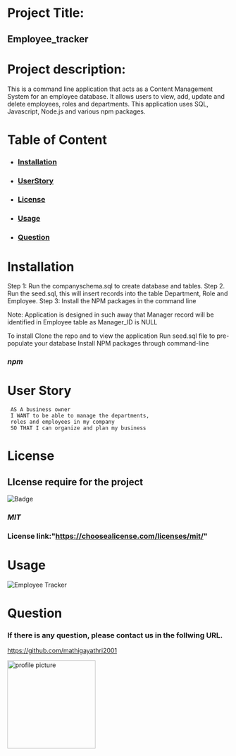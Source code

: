

# Project Title:

  ## Employee_tracker
    
 

  # Project description:
  

  This is a command line application that acts as a Content Management System for an employee database. It allows users to view, add, update and delete employees, roles and departments. This application uses SQL, Javascript, Node.js and various npm packages.
  
  # Table of Content

  * ### **[Installation](#installation)**
  
  * ### **[UserStory](#userStory)**
  
  * ### **[License](#license)** 

  * ### **[Usage](#usage)**

  * ### **[Question](#question)** 
  
  
  # Installation

  Step 1: Run the companyschema.sql to create database and tables.
  Step 2. Run the seed.sql, this will insert records into the table Department, Role and Employee.
  Step 3: Install the NPM packages in the command line
  
  Note: Application is designed in such away that Manager record will be identified in Employee table as Manager_ID is NULL

   To install Clone the repo and to view the application  Run seed.sql file to pre-populate your database
  Install NPM packages through command-line
  ### *npm*

  # User Story
  ```
   AS A business owner
   I WANT to be able to manage the departments,  
   roles and employees in my company
   SO THAT I can organize and plan my business

```

  # License

  ## LIcense require for the project
  ![Badge](https://img.shields.io/static/v1?label=MIT&message=License&color=brightgreen)
  
  ### *MIT*
  ### License link:"https://choosealicense.com/licenses/mit/"
  
  # Usage
 ![Employee Tracker](Assets/Employee_tracker.gif)

  

 

  # Question
  ### If there is any question, please contact us in the follwing URL.

  https://github.com/mathigayathri2001

  <img src= "https://avatars1.githubusercontent.com/u/60233461?v=4" alt = "profile picture" width = "200"/>
 
